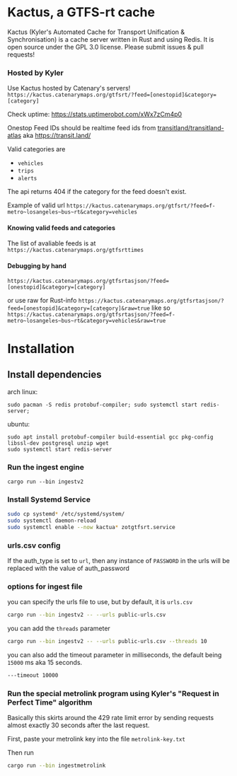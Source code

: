 # Kactus, a GTFS-rt cache

Kactus (Kyler's Automated Cache for Transport Unification & Synchronisation) is a cache server written in Rust and using Redis. It is open source under the GPL 3.0 license. Please submit issues &
pull requests!

### Hosted by Kyler

Use Kactus hosted by Catenary's servers! 
`https://kactus.catenarymaps.org/gtfsrt/?feed=[onestopid]&category=[category]`

Check uptime: https://stats.uptimerobot.com/xWx7zCm4p0

Onestop Feed IDs should be realtime feed ids from [transitland/transitland-atlas](https://github.com/transitland/transitland-atlas) aka https://transit.land/

Valid categories are 
- `vehicles` 
- `trips`
- `alerts`

The api returns 404 if the category for the feed doesn't exist.

Example of valid url `https://kactus.catenarymaps.org/gtfsrt/?feed=f-metro~losangeles~bus~rt&category=vehicles`

#### Knowing valid feeds and categories

The list of avaliable feeds is at `https://kactus.catenarymaps.org/gtfsrttimes`

#### Debugging by hand
`https://kactus.catenarymaps.org/gtfsrtasjson/?feed=[onestopid]&category=[category]`

or use raw for Rust-info
`https://kactus.catenarymaps.org/gtfsrtasjson/?feed=[onestopid]&category=[category]&raw=true`
like so
`https://kactus.catenarymaps.org/gtfsrtasjson/?feed=f-metro~losangeles~bus~rt&category=vehicles&raw=true`

# Installation


## Install dependencies
arch linux:
```
sudo pacman -S redis protobuf-compiler; sudo systemctl start redis-server;
```
ubuntu:
```
sudo apt install protobuf-compiler build-essential gcc pkg-config libssl-dev postgresql unzip wget
sudo systemctl start redis-server
```

### Run the ingest engine
```
cargo run --bin ingestv2
```
### Install Systemd Service
```bash
sudo cp systemd* /etc/systemd/system/
sudo systemctl daemon-reload
sudo systemctl enable --now kactua* zotgtfsrt.service
```

### urls.csv config
If the auth_type is set to `url`, then any instance of `PASSWORD` in the urls will be replaced with the value of auth_password

### options for ingest file

you can specify the urls file to use, but by default, it is `urls.csv`
```bash
cargo run --bin ingestv2 -- --urls public-urls.csv
```

you can add the `threads` parameter

```bash
cargo run --bin ingestv2 -- --urls public-urls.csv --threads 10
```

you can also add the timeout parameter in milliseconds, the default being `15000` ms aka 15 seconds.
```bash
---timeout 10000
```

### Run the special metrolink program using Kyler's "Request in Perfect Time" algorithm

Basically this skirts around the 429 rate limit error by sending requests almost exactly 30 seconds after the last request.

First, paste your metrolink key into the file `metrolink-key.txt`

Then run
```bash
cargo run --bin ingestmetrolink
```
